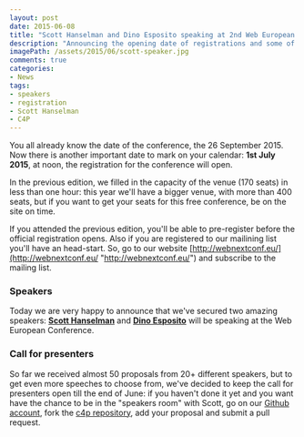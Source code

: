 ```yaml
---
layout: post
date: 2015-06-08
title: "Scott Hanselman and Dino Esposito speaking at 2nd Web European Conference in Milano"
description: "Announcing the opening date of registrations and some of the main speakers, Scott Hanselman and Dino Esposito"
imagePath: /assets/2015/06/scott-speaker.jpg
comments: true
categories:
- News
tags:
- speakers
- registration
- Scott Hanselman
- C4P
---
```


You all already know the date of the conference, the 26 September 2015. Now there is another important date to mark on your calendar: **1st July 2015**, at noon, the registration for the conference will open.

In the previous edition, we filled in the capacity of the venue (170 seats) in less than one hour: this year we'll have a bigger venue, with more than 400 seats, but if you want to get your seats for this free conference, be on the site on time.

If you attended the previous edition, you'll be able to pre-register before the official registration opens. Also if you are registered to our mailining list you'll have an head-start. So, go to our website [http://webnextconf.eu/](http://webnextconf.eu/ "http://webnextconf.eu/") and subscribe to the mailing list.

### Speakers

Today we are very happy to announce that we've secured two amazing speakers: [**Scott Hanselman**](http://www.hanselman.com/) and [**Dino Esposito**](https://twitter.com/despos) will be speaking at the Web European Conference.

### Call for presenters

So far we received almost 50 proposals from 20+ different speakers, but to get even more speeches to choose from, we've decided to keep the call for presenters open till the end of June: if you haven't done it yet and you want have the chance to be in the "speakers room" with Scott, go on our [Github account](https://github.com/Web-European-Conference), fork the [c4p repository](https://github.com/Web-European-Conference/c4p), add your proposal and submit a pull request.
